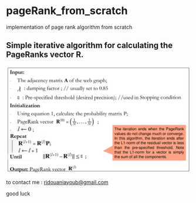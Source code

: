 # pageRank_from_scratch
implementation of page rank algorithm from scratch 
 
## Simple iterative algorithm for calculating the PageRanks vector R.
![PageRank algorithm](https://raw.githubusercontent.com/ayoubridouani/pageRank_from_scratch/master/page%20rank%20algorithm.png "PageRank algorithm")


to contact me : ridouaniayoub@gmail.com

good luck
